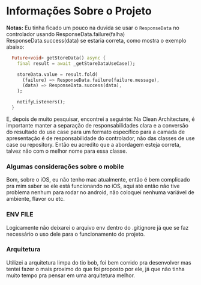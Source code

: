 # Informações Sobre o Projeto

**Notas:** Eu tinha ficado um pouco na duvida se usar o `ResponseData` no controlador usando ResponseData.failure(falha) ResponseData.success(data) se estaria correta, como mostra o exemplo abaixo:

```dart
  Future<void> getStoreData() async {
    final result = await _getStoreDataUseCase();

    storeData.value = result.fold(
      (failure) => ResponseData.failure(failure.message),
      (data) => ResponseData.success(data),
    );

    notifyListeners();
  }
```


 E, depois de muito pesquisar, encontrei a seguinte: Na Clean Architecture, é importante manter a separação de responsabilidades clara e a conversão do resultado do use case para um formato específico para a camada de apresentação é de responsabilidade do controlador, não das classes de use case ou repository. Então eu acredito que a abordagem esteja correta, talvez não com o melhor nome para essa classe.

 ### Algumas considerações sobre o mobile
 
 Bom, sobre o iOS, eu não tenho mac atualmente, então é bem complicado pra mim saber se ele está funcionando no iOS, aqui até então não tive problema nenhum para rodar no android, não coloquei nenhuma variável de ambiente, flavor ou etc.

 ### ENV FILE

 Logicamente não deixarei o arquivo env dentro do .gitignore já que se faz necessário o uso dele para o funcionamento do projeto.

 ### Arquitetura

 Utilizei a arquitetura limpa do tio bob, foi bem corrido pra desenvolver mas tentei fazer o mais proximo do que foi proposto por ele, já que não tinha muito tempo pra pensar em uma arquitetura melhor.